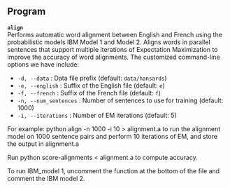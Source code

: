 ## Program

**`align`**  
  Performs automatic word alignment between English and French using the probabilistic models IBM Model 1 and Model 2. Aligns words in parallel sentences that support multiple iterations of Expectation Maximization to improve the accuracy of word alignments. The customized command-line options we have include:

  - `-d, --data` : Data file prefix (default: `data/hansards`)
  - `-e, --english` : Suffix of the English file (default: `e`)
  - `-f, --french` : Suffix of the French file (default: `f`)
  - `-n, --num_sentences` : Number of sentences to use for training (default: 1000)
  - `-i, --iterations` : Number of EM iterations (default: 5)

  For example: python align -n 1000 -i 10 > alignment.a to run the alignment model on 1000 sentence pairs and perform 10 iterations of EM, and store the output in alignment.a

  Run python score-alignments < alignment.a to compute accuracy.

  To run IBM_model 1, uncomment the function at the bottom of the file and comment the IBM model 2. 
